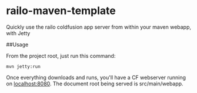 railo-maven-template
====================

Quickly use the railo coldfusion app server from within your maven webapp, with Jetty

##Usage

From the project root, just run this command:

    mvn jetty:run

Once everything downloads and runs, you'll have a CF webserver running on [localhost:8080](http://localhost:8080).  The document root being served is src/main/webapp.
